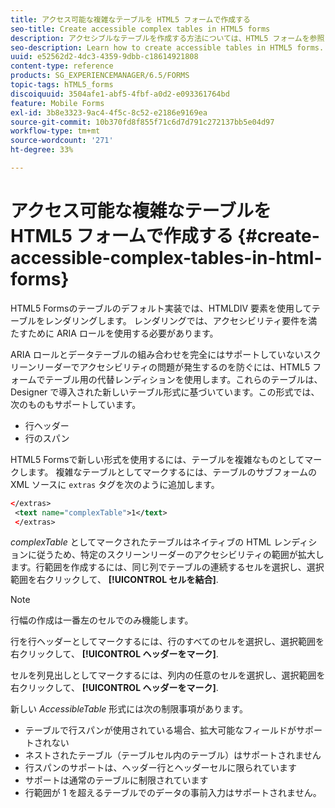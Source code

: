```yaml
---
title: アクセス可能な複雑なテーブルを HTML5 フォームで作成する
seo-title: Create accessible complex tables in HTML5 forms
description: アクセシブルなテーブルを作成する方法については、HTML5 フォームを参照してください。
seo-description: Learn how to create accessible tables in HTML5 forms.
uuid: e52562d2-4dc3-4359-9dbb-c18614921808
content-type: reference
products: SG_EXPERIENCEMANAGER/6.5/FORMS
topic-tags: hTML5_forms
discoiquuid: 3504afe1-abf5-4fbf-a0d2-e093361764bd
feature: Mobile Forms
exl-id: 3b8e3323-9ac4-4f5c-8c52-e2186e9169ea
source-git-commit: 10b370fd8f855f71c6d7d791c272137bb5e04d97
workflow-type: tm+mt
source-wordcount: '271'
ht-degree: 33%

---
```


# アクセス可能な複雑なテーブルを HTML5 フォームで作成する {#create-accessible-complex-tables-in-html-forms}

HTML5 Formsのテーブルのデフォルト実装では、HTMLDIV 要素を使用してテーブルをレンダリングします。 レンダリングでは、アクセシビリティ要件を満たすために ARIA ロールを使用する必要があります。

ARIA ロールとデータテーブルの組み合わせを完全にはサポートしていないスクリーンリーダーでアクセシビリティの問題が発生するのを防ぐには、HTML5 フォームでテーブル用の代替レンディションを使用します。これらのテーブルは、Designer で導入された新しいテーブル形式に基づいています。この形式では、次のものもサポートしています。

* 行ヘッダー
* 行のスパン

HTML5 Formsで新しい形式を使用するには、テーブルを複雑なものとしてマークします。 複雑なテーブルとしてマークするには、テーブルのサブフォームの XML ソースに `extras` タグを次のように追加します。

```xml
</extras>
 <text name="complexTable">1</text>
 </extras>
```

*complexTable* としてマークされたテーブルはネイティブの HTML レンディションに従うため、特定のスクリーンリーダーのアクセシビリティの範囲が拡大します。行範囲を作成するには、同じ列でテーブルの連続するセルを選択し、選択範囲を右クリックして、 **[!UICONTROL セルを結合]**.

>[!NOTE]
>
>行幅の作成は一番左のセルでのみ機能します。

行を行ヘッダーとしてマークするには、行のすべてのセルを選択し、選択範囲を右クリックして、 **[!UICONTROL ヘッダーをマーク]**.

セルを列見出しとしてマークするには、列内の任意のセルを選択し、選択範囲を右クリックして、 **[!UICONTROL ヘッダーをマーク]**.

新しい *AccessibleTable* 形式には次の制限事項があります。

* テーブルで行スパンが使用されている場合、拡大可能なフィールドがサポートされない
* ネストされたテーブル（テーブルセル内のテーブル）はサポートされません
* 行スパンのサポートは、ヘッダー行とヘッダーセルに限られています
* サポートは通常のテーブルに制限されています
* 行範囲が 1 を超えるテーブルでのデータの事前入力はサポートされません。
